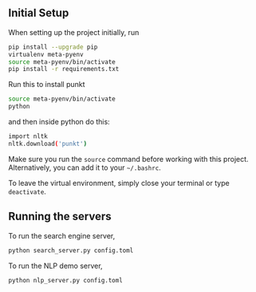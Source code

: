 ## Initial Setup

When setting up the project initially, run

```bash
pip install --upgrade pip
virtualenv meta-pyenv
source meta-pyenv/bin/activate
pip install -r requirements.txt
```
Run this to install punkt
```bash
source meta-pyenv/bin/activate
python
```
and then inside python do this:
```bash
import nltk
nltk.download('punkt')
```

Make sure you run the `source` command before working with this project.
Alternatively, you can add it to your `~/.bashrc`.

To leave the virtual environment, simply close your terminal or type
`deactivate`.

## Running the servers

To run the search engine server,

```bash
python search_server.py config.toml
```

To run the NLP demo server,

```bash
python nlp_server.py config.toml
```
